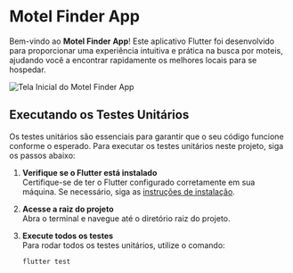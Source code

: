 # Motel Finder App

Bem-vindo ao **Motel Finder App**! Este aplicativo Flutter foi desenvolvido para proporcionar uma experiência intuitiva e prática na busca por moteis, ajudando você a encontrar rapidamente os melhores locais para se hospedar.

![Tela Inicial do Motel Finder App](https://github.com/user-attachments/assets/d611d06f-60a3-4096-8dff-c16c515dc2b2)

## Executando os Testes Unitários

Os testes unitários são essenciais para garantir que o seu código funcione conforme o esperado. Para executar os testes unitários neste projeto, siga os passos abaixo:

1. **Verifique se o Flutter está instalado**  
   Certifique-se de ter o Flutter configurado corretamente em sua máquina. Se necessário, siga as [instruções de instalação](https://docs.flutter.dev/get-started/install).

2. **Acesse a raiz do projeto**  
   Abra o terminal e navegue até o diretório raiz do projeto.

3. **Execute todos os testes**  
   Para rodar todos os testes unitários, utilize o comando:
   ```bash
   flutter test
